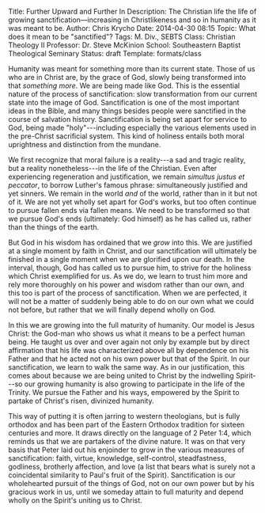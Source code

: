 Title: Further Upward and Further In
Description: The Christian life  the life of growing sanctification&mdash;increasing in Christlikeness and so in humanity as it was meant to be.
Author: Chris Krycho
Date: 2014-04-30 08:15
Topic: What does it mean to be "sanctified"?
Tags: M. Div., SEBTS
Class: Christian Theology II
Professor: Dr. Steve McKinion
School: Southeastern Baptist Theological Seminary
Status: draft
Template: formats/class

Humanity was meant for something more than its current state. Those of us who are in Christ are, by the grace of God, slowly being transformed into that *something more*. We are being made like God. This is the essential nature of the process of sanctification: slow transformation from our current state into the image of God. Sanctification is one of the most important ideas in the Bible, and many things besides people were sanctified in the course of salvation history. Sanctification is being set apart for service to God, being made "holy"---including especially the various elements used in the pre-Christ sacrificial system. This kind of holiness entails both moral uprightness and distinction from the mundane.

We first recognize that moral failure is a reality---a sad and tragic reality, but a reality nonetheless---in the life of the Christian. Even after experiencing regeneration and justification, we remain *simultus justus et peccator*, to borrow Luther's famous phrase: simultaneously justified and yet sinners. We remain in the world *and* of the world, rather than in it but not of it. We are not yet wholly set apart for God's works, but too often continue to pursue fallen ends via fallen means. We need to be transformed so that we pursue God's ends (ultimately: God himself) as he has called us, rather than the things of the earth.

But God in his wisdom has ordained that we *grow* into this. We are justified at a single moment by faith in Christ, and our sanctification will ultimately be finished in a single moment when we are glorified upon our death. In the interval, though, God has called us to pursue him, to strive for the holiness which Christ exemplified for us. As we do, we learn to trust him more and rely more thoroughly on his power and wisdom rather than our own, and this too is part of the process of sanctification. When we are perfected, it will not be a matter of suddenly being able to do on our own what we could not before, but rather that we will finally depend wholly on God.

In this we are growing into the full maturity of humanity. Our model is Jesus Christ: the God-man who shows us what it means to be a perfect human being. He taught us over and over again not only by example but by direct affirmation that his life was characterized above all by dependence on his Father and that he acted not on his own power but that of the Spirit. In our sanctification, we learn to walk the same way. As in our justification, this comes about because we are being united to Christ by the indwelling Spirit---so our growing humanity is also growing to participate in the life of the Trinity. We pursue the Father and his ways, empowered by the Spirit to partake of Christ's risen, divinized humanity.

This way of putting it is often jarring to western theologians, but is fully orthodox and has been part of the Eastern Orthodox tradition for sixteen centuries and more. It draws directly on the language of 2 Peter 1:4, which reminds us that we are partakers of the divine nature. It was on that very basis that Peter laid out his enjoinder to grow in the various measures of sanctification: faith, virtue, knowledge, self-control, steadfastness, godliness, brotherly affection, and love (a list that bears what is surely not a coincidental similarity to Paul's fruit of the Spirit). Sanctification is our wholehearted pursuit of the things of God, not on our own power but by his gracious work in us, until we someday attain to full maturity and depend wholly on the Spirit's uniting us to Christ.
